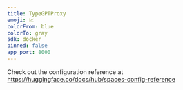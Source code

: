 ```yaml
---
title: TypeGPTProxy
emoji: 📈
colorFrom: blue
colorTo: gray
sdk: docker
pinned: false
app_port: 8000
---
```


Check out the configuration reference at https://huggingface.co/docs/hub/spaces-config-reference
